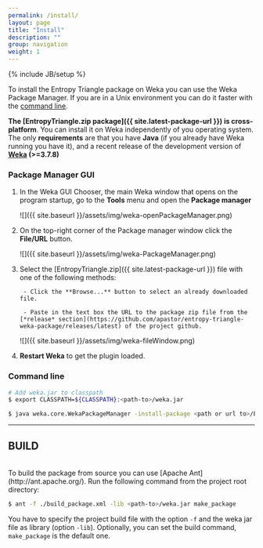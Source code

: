 ```yaml
---
permalink: /install/
layout: page
title: "Install"
description: ""
group: navigation
weight: 1
---
```


{% include JB/setup %}

To install the Entropy Triangle package on Weka you can use the Weka Package Manager. If you are in a Unix environment you can do it faster with the [command line](#command-line).

**The [EntropyTriangle.zip package]({{ site.latest-package-url }}) is cross-platform**.
You can install it on Weka independently of you operating system.
The only **requirements** are that you have **Java** (if you already have Weka running you have it),
and a recent release of the development version of **[Weka](http://www.cs.waikato.ac.nz/~ml/weka/) (>=3.7.8)**


### Package Manager GUI

1. In the Weka GUI Chooser, the main Weka window that opens on the program startup, go to the **Tools** menu and open the **Package manager**

    ![]({{ site.baseurl }}/assets/img/weka-openPackageManager.png)

2. On the top-right corner of the Package manager window click the **File/URL** button.

    ![]({{ site.baseurl }}/assets/img/weka-PackageManager.png)

3. Select the [EntropyTriangle.zip]({{ site.latest-package-url }}) file with one of the following methods:

        - Click the **Browse...** button to select an already downloaded file.

        - Paste in the text box the URL to the package zip file from the [*release* section](https://github.com/apastor/entropy-triangle-weka-package/releases/latest) of the project github.

    ![]({{ site.baseurl }}/assets/img/weka-fileWindow.png)

4. **Restart Weka** to get the plugin loaded.

### Command line
```bash
# Add weka.jar to classpath
$ export CLASSPATH=${CLASSPATH}:<path-to>/weka.jar

$ java weka.core.WekaPackageManager -install-package <path or url to>/EntropyTriangle.zip
```

---
## BUILD
<br>
To build the package from source you can use [Apache Ant](http://ant.apache.org/).
Run the following command from the project root directory:

```bash
$ ant -f ./build_package.xml -lib <path-to>/weka.jar make_package
```
You have to specify the project build file with the option `-f` and the weka jar file as library (option `-lib`).
Optionally, you can set the build command, `make_package` is the default one.
